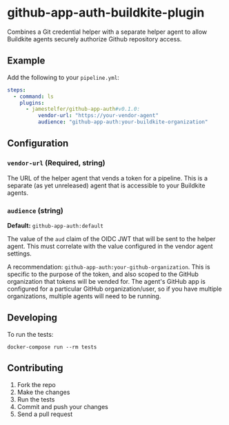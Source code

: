 # github-app-auth-buildkite-plugin

Combines a Git credential helper with a separate helper agent to allow Buildkite agents securely authorize Github repository access.

## Example

Add the following to your `pipeline.yml`:

```yml
steps:
  - command: ls
    plugins:
      - jamestelfer/github-app-auth#v0.1.0:
          vendor-url: "https://your-vendor-agent"
          audience: "github-app-auth:your-buildkite-organization"
```

## Configuration

### `vendor-url` (Required, string)

The URL of the helper agent that vends a token for a pipeline. This is a
separate (as yet unreleased) agent that is accessible to your Buildkite agents.

### `audience` (string)

**Default:** `github-app-auth:default`

The value of the `aud` claim of the OIDC JWT that will be sent to the helper
agent. This must correlate with the value configured in the vendor agent
settings.

A recommendation: `github-app-auth:your-github-organization`. This is specific
to the purpose of the token, and also scoped to the GitHub organization that
tokens will be vended for. The agent's GitHub app is configured for a particular
GitHub organization/user, so if you have multiple organizations, multiple agents
will need to be running.

## Developing

To run the tests:

```shell
docker-compose run --rm tests
```

## Contributing

1. Fork the repo
2. Make the changes
3. Run the tests
4. Commit and push your changes
5. Send a pull request
